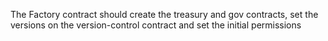 The Factory contract should create the treasury and gov contracts, set the versions on the version-control contract and set the initial permissions